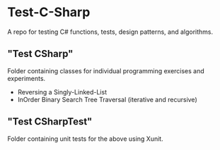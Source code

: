 # Test-C-Sharp
A repo for testing C# functions, tests, design patterns, and algorithms.

## "Test CSharp"
Folder containing classes for individual programming exercises and experiments.
- Reversing a Singly-Linked-List
- InOrder Binary Search Tree Traversal (iterative and recursive)

## "Test CSharpTest"
Folder containing unit tests for the above using Xunit.
